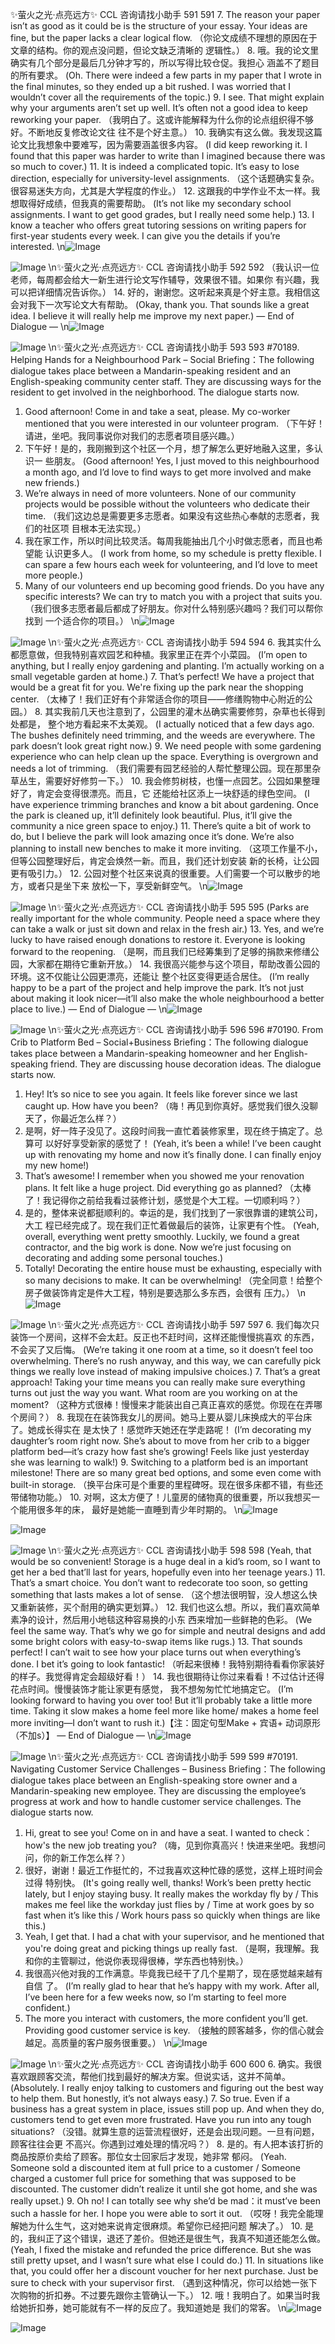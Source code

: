 ✨萤火之光·点亮远方✨
CCL 咨询请找小助手
591
591
7. The reason your paper isn’t as good as it could be is the structure of your essay.
Your ideas are fine, but the paper lacks a clear logical flow.
（你论文成绩不理想的原因在于文章的结构。你的观点没问题，但论文缺乏清晰的
逻辑性。）
8. 哦。我的论文里确实有几个部分是最后几分钟才写的，所以写得比较仓促。我担心
涵盖不了题目的所有要求。
(Oh. There were indeed a few parts in my paper that I wrote in the final minutes, so they
ended up a bit rushed. I was worried that I wouldn’t cover all the requirements of the
topic.)
9. I see. That might explain why your arguments aren’t set up well. It’s often not a
good idea to keep reworking your paper.
（我明白了。这或许能解释为什么你的论点组织得不够好。不断地反复修改论文往
往不是个好主意。）
10. 我确实有这么做。我发现这篇论文比我想象中要难写，因为需要涵盖很多内容。
(I did keep reworking it. I found that this paper was harder to write than I imagined
because there was so much to cover.)
11. It is indeed a complicated topic. It’s easy to lose direction, especially for
university-level assignments.
（这个话题确实复杂。很容易迷失方向，尤其是大学程度的作业。）
12. 这跟我的中学作业不太一样。我想取得好成绩，但我真的需要帮助。
(It’s not like my secondary school assignments. I want to get good grades, but I really
need some help.)
13. I know a teacher who offers great tutoring sessions on writing papers for first-year
students every week. I can give you the details if you’re interested.
\n![Image](images/page591_image1.jpeg)

![Image](images/page591_image2.jpeg)
\n✨萤火之光·点亮远方✨
CCL 咨询请找小助手
592
592
（我认识一位老师，每周都会给大一新生进行论文写作辅导，效果很不错。如果你
有兴趣，我可以把详细情况告诉你。）
14. 好的，谢谢您。这听起来真是个好主意。我相信这会对我下一次写论文大有帮助。
(Okay, thank you. That sounds like a great idea. I believe it will really help me improve
my next paper.)
— End of Dialogue —
\n![Image](images/page592_image1.jpeg)

![Image](images/page592_image2.jpeg)
\n✨萤火之光·点亮远方✨
CCL 咨询请找小助手
593
593
#70189. Helping Hands for a Neighbourhood Park
–
Social
Briefing：The following dialogue takes place between a Mandarin-speaking resident and
an English-speaking community center staff. They are discussing ways for the resident
to get involved in the neighborhood. The dialogue starts now.
1. Good afternoon! Come in and take a seat, please. My co-worker mentioned that you
were interested in our volunteer program.
（下午好！请进，坐吧。我同事说你对我们的志愿者项目感兴趣。）
2. 下午好！是的，我刚搬到这个社区一个月，想了解怎么更好地融入这里，多认识一
些朋友。
(Good afternoon! Yes, I just moved to this neighbourhood a month ago, and I’d love to
find ways to get more involved and make new friends.)
3. We’re always in need of more volunteers. None of our community projects would be
possible without the volunteers who dedicate their time.
（我们这边总是需要更多志愿者。如果没有这些热心奉献的志愿者，我们的社区项
目根本无法实现。）
4. 我在家工作，所以时间比较灵活。每周我能抽出几个小时做志愿者，而且也希望能
认识更多人。
(I work from home, so my schedule is pretty flexible. I can spare a few hours each week
for volunteering, and I’d love to meet more people.)
5. Many of our volunteers end up becoming good friends. Do you have any specific
interests? We can try to match you with a project that suits you.
（我们很多志愿者最后都成了好朋友。你对什么特别感兴趣吗？我们可以帮你找到
一个适合你的项目。）
\n![Image](images/page593_image1.jpeg)

![Image](images/page593_image2.jpeg)
\n✨萤火之光·点亮远方✨
CCL 咨询请找小助手
594
594
6. 我其实什么都愿意做，但我特别喜欢园艺和种植。我家里正在弄个小菜园。
(I’m open to anything, but I really enjoy gardening and planting. I’m actually working on
a small vegetable garden at home.)
7. That’s perfect! We have a project that would be a great fit for you. We're fixing up
the park near the shopping center.
（太棒了！我们正好有个非常适合你的项目——修缮购物中心附近的公园。）
8. 其实我前几天也注意到了，公园里的灌木丛确实需要修剪，杂草也长得到处都是，
整个地方看起来不太美观。
(I actually noticed that a few days ago. The bushes definitely need trimming, and the
weeds are everywhere. The park doesn’t look great right now.)
9. We need people with some gardening experience who can help clean up the space.
Everything is overgrown and needs a lot of trimming.
（我们需要有园艺经验的人帮忙整理公园。现在那里杂草丛生，需要好好修剪一下。）
10. 我会修剪树枝，也懂一点园艺。公园如果整理好了，肯定会变得很漂亮。而且，它
还能给社区添上一块舒适的绿色空间。
(I have experience trimming branches and know a bit about gardening. Once the park is
cleaned up, it’ll definitely look beautiful. Plus, it’ll give the community a nice green space
to enjoy.)
11. There’s quite a bit of work to do, but I believe the park will look amazing once it’s
done. We’re also planning to install new benches to make it more inviting.
（这项工作量不小，但等公园整理好后，肯定会焕然一新。而且，我们还计划安装
新的长椅，让公园更有吸引力。）
12. 公园对整个社区来说真的很重要。人们需要一个可以散步的地方，或者只是坐下来
放松一下，享受新鲜空气。
\n![Image](images/page594_image1.jpeg)

![Image](images/page594_image2.jpeg)
\n✨萤火之光·点亮远方✨
CCL 咨询请找小助手
595
595
(Parks are really important for the whole community. People need a space where they can
take a walk or just sit down and relax in the fresh air.)
13. Yes, and we’re lucky to have raised enough donations to restore it. Everyone is
looking forward to the reopening.
（是啊，而且我们已经筹集到了足够的捐款来修缮公园，大家都在期待它重新开放。）
14. 我很高兴能参与这个项目，帮助改善公园的环境。这不仅能让公园更漂亮，还能让
整个社区变得更适合居住。
(I’m really happy to be a part of the project and help improve the park. It’s not just about
making it look nicer—it’ll also make the whole neighbourhood a better place to live.)
— End of Dialogue —
\n![Image](images/page595_image1.jpeg)

![Image](images/page595_image2.jpeg)
\n✨萤火之光·点亮远方✨
CCL 咨询请找小助手
596
596
#70190. From Crib to Platform Bed – Social+Business
Briefing：The following dialogue takes place between a Mandarin-speaking homeowner
and her English-speaking friend. They are discussing house decoration ideas. The
dialogue starts now.
1. Hey! It’s so nice to see you again. It feels like forever since we last caught up. How
have you been?
（嗨！再见到你真好。感觉我们很久没聊天了，你最近怎么样？）
2. 是啊，好一阵子没见了。这段时间我一直忙着装修家里，现在终于搞定了。总算可
以好好享受新家的感觉了！
(Yeah, it’s been a while! I’ve been caught up with renovating my home and now it’s
finally done. I can finally enjoy my new home!)
3. That’s awesome! I remember when you showed me your renovation plans. It felt like
a huge project. Did everything go as planned?
（太棒了！我记得你之前给我看过装修计划，感觉是个大工程。一切顺利吗？）
4. 是的，整体来说都挺顺利的。幸运的是，我们找到了一家很靠谱的建筑公司，大工
程已经完成了。现在我们正忙着做最后的装饰，让家更有个性。
(Yeah, overall, everything went pretty smoothly. Luckily, we found a great contractor, and
the big work is done. Now we’re just focusing on decorating and adding some personal
touches.)
5. Totally! Decorating the entire house must be exhausting, especially with so many
decisions to make. It can be overwhelming!
（完全同意！给整个房子做装饰肯定是件大工程，特别是要选那么多东西，会很有
压力。）
\n![Image](images/page596_image1.jpeg)

![Image](images/page596_image2.jpeg)
\n✨萤火之光·点亮远方✨
CCL 咨询请找小助手
597
597
6. 我们每次只装饰一个房间，这样不会太赶。反正也不赶时间，这样还能慢慢挑喜欢
的东西，不会买了又后悔。
(We’re taking it one room at a time, so it doesn’t feel too overwhelming. There’s no rush
anyway, and this way, we can carefully pick things we really love instead of making
impulsive choices.)
7. That’s a great approach! Taking your time means you can really make sure
everything turns out just the way you want. What room are you working on at the
moment?
（这种方式很棒！慢慢来才能装出自己真正喜欢的感觉。你现在在弄哪个房间？）
8. 我现在在装饰我女儿的房间。她马上要从婴儿床换成大的平台床了。她成长得实在
是太快了！感觉昨天她还在学走路呢！
(I’m decorating my daughter’s room right now. She’s about to move from her crib to a
bigger platform bed—it’s crazy how fast she’s growing! Feels like just yesterday she was
learning to walk!)
9. Switching to a platform bed is an important milestone! There are so many great bed
options, and some even come with built-in storage.
（换平台床可是个重要的里程碑呀。现在很多床都不错，有些还带储物功能。）
10. 对啊，这太方便了！儿童房的储物真的很重要，所以我想买一个能用很多年的床，
最好是她能一直睡到青少年时期的。
\n![Image](images/page597_image1.jpeg)

![Image](images/page597_image2.jpeg)

![Image](images/page597_image3.jpeg)
\n✨萤火之光·点亮远方✨
CCL 咨询请找小助手
598
598
(Yeah, that would be so convenient! Storage is a huge deal in a kid’s room, so I want to
get her a bed that’ll last for years, hopefully even into her teenage years.)
11. That’s a smart choice. You don’t want to redecorate too soon, so getting something
that lasts makes a lot of sense.
（这个想法很明智，没人想这么快又重新装修，买个耐用的确实更划算。）
12. 我们也这么想。所以，我们喜欢简单素净的设计，然后用小地毯这种容易换的小东
西来增加一些鲜艳的色彩。
(We feel the same way. That’s why we go for simple and neutral designs and add some
bright colors with easy-to-swap items like rugs.)
13. That sounds perfect! I can’t wait to see how your place turns out when everything’s
done. I bet it’s going to look fantastic!
（听起来很棒！我特别期待看看你家装好的样子。我觉得肯定会超级好看！）
14. 我也很期待让你过来看看！不过估计还得花点时间。慢慢装饰才能让家更有感觉，
我不想匆匆忙忙地搞定它。
(I’m looking forward to having you over too! But it’ll probably take a little more time.
Taking it slow makes a home feel more like home/ makes a home feel more inviting—I
don’t want to rush it.)【注：固定句型Make + 宾语+ 动词原形（不加s）】
— End of Dialogue —
\n![Image](images/page598_image1.jpeg)

![Image](images/page598_image2.jpeg)
\n✨萤火之光·点亮远方✨
CCL 咨询请找小助手
599
599
#70191. Navigating
Customer
Service
Challenges
–
Business
Briefing：The following dialogue takes place between an English-speaking store owner
and a Mandarin-speaking new employee. They are discussing the employee’s progress at
work and how to handle customer service challenges. The dialogue starts now.
1. Hi, great to see you! Come on in and have a seat. I wanted to check：how's the new
job treating you?
（嗨，见到你真高兴！快进来坐吧。我想问问，你的新工作怎么样？）
2. 很好，谢谢！最近工作挺忙的，不过我喜欢这种忙碌的感觉，这样上班时间会过得
特别快。
(It's going really well, thanks! Work’s been pretty hectic lately, but I enjoy staying busy. It
really makes the workday fly by / This makes me feel like the workday just flies by / Time
at work goes by so fast when it’s like this / Work hours pass so quickly when things are
like this.)
3. Yeah, I get that. I had a chat with your supervisor, and he mentioned that you're
doing great and picking things up really fast.
（是啊，我理解。我和你的主管聊过，他说你表现得很棒，学东西也特别快。）
4. 我很高兴他对我的工作满意。毕竟我已经干了几个星期了，现在感觉越来越有自信
了。
(I’m really glad to hear that he’s happy with my work. After all, I’ve been here for a few
weeks now, so I’m starting to feel more confident.)
5. The more you interact with customers, the more confident you’ll get. Providing good
customer service is key.
（接触的顾客越多，你的信心就会越足。高质量的客户服务很重要。）
\n![Image](images/page599_image1.jpeg)

![Image](images/page599_image2.jpeg)
\n✨萤火之光·点亮远方✨
CCL 咨询请找小助手
600
600
6. 确实。我很喜欢跟顾客交流，帮他们找到最好的解决方案。但说实话，这并不简单。
(Absolutely. I really enjoy talking to customers and figuring out the best way to help them.
But honestly, it’s not always easy.)
7. So true. Even if a business has a great system in place, issues still pop up. And when
they do, customers tend to get even more frustrated. Have you run into any tough
situations?
（没错。就算生意的运营流程很好，还是会出现问题。一旦有问题，顾客往往会更
不高兴。你遇到过难处理的情况吗？）
8. 是的。有人把本该打折的商品按原价卖给了顾客。那位女士回家后才发现，她非常
郁闷。
(Yeah. Someone sold a discounted item at full price to a customer / Someone charged a
customer full price for something that was supposed to be discounted. The customer
didn’t realize it until she got home, and she was really upset.)
9. Oh no! I can totally see why she’d be mad：it must’ve been such a hassle for her. I
hope you were able to sort it out.
（哎呀！我完全能理解她为什么生气，这对她来说肯定很麻烦。希望你已经把问题
解决了。）
10. 是的，我纠正了这个错误，退还了差价。但她还是很生气，我真不知道还能怎么做。
(Yeah, I fixed the mistake and refunded the price difference. But she was still pretty upset,
and I wasn’t sure what else I could do.)
11. In situations like that, you could offer her a discount voucher for her next purchase.
Just be sure to check with your supervisor first.
（遇到这种情况，你可以给她一张下次购物的折扣券。不过要先跟你主管确认一下。）
12. 哦！我明白了。如果当时我给她折扣券，她可能就有不一样的反应了。我知道她是
我们的常客。
\n![Image](images/page600_image1.jpeg)

![Image](images/page600_image2.jpeg)